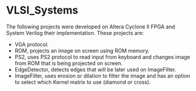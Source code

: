 # VLSI_Systems


The following projects were developed on Altera Cyclone II FPGA and System Verilog their implementation. These projects are: <br />
* VGA protocol.
* ROM, projects an image on screen using ROM memory.
* PS2, uses PS2 protocol to read input from keyboard and changes image from ROM that is being projected on screen.
* EdgeDetector, detects edges that will be later used on ImageFilter.
* ImageFilter, uses erosion or dilation to filter the image and has an option to select which Kernel matrix to use (diamond or cross).

